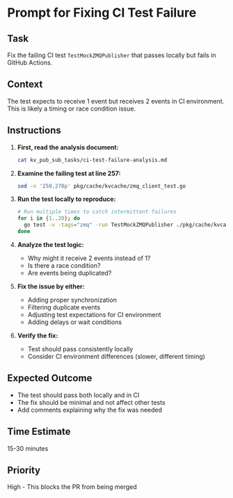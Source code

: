 # Prompt for Fixing CI Test Failure

## Task
Fix the failing CI test `TestMockZMQPublisher` that passes locally but fails in GitHub Actions.

## Context
The test expects to receive 1 event but receives 2 events in CI environment. This is likely a timing or race condition issue.

## Instructions

1. **First, read the analysis document:**
   ```bash
   cat kv_pub_sub_tasks/ci-test-failure-analysis.md
   ```

2. **Examine the failing test at line 257:**
   ```bash
   sed -n '250,270p' pkg/cache/kvcache/zmq_client_test.go
   ```

3. **Run the test locally to reproduce:**
   ```bash
   # Run multiple times to catch intermittent failures
   for i in {1..20}; do 
     go test -v -tags="zmq" -run TestMockZMQPublisher ./pkg/cache/kvcache/ || break
   done
   ```

4. **Analyze the test logic:**
   - Why might it receive 2 events instead of 1?
   - Is there a race condition?
   - Are events being duplicated?

5. **Fix the issue by either:**
   - Adding proper synchronization
   - Filtering duplicate events
   - Adjusting test expectations for CI environment
   - Adding delays or wait conditions

6. **Verify the fix:**
   - Test should pass consistently locally
   - Consider CI environment differences (slower, different timing)

## Expected Outcome
- The test should pass both locally and in CI
- The fix should be minimal and not affect other tests
- Add comments explaining why the fix was needed

## Time Estimate
15-30 minutes

## Priority
High - This blocks the PR from being merged